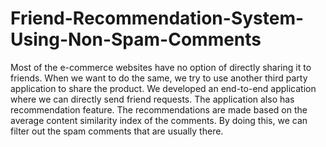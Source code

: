 # Friend-Recommendation-System-Using-Non-Spam-Comments
Most of the e-commerce websites have no option of directly sharing it to friends. When we want to do the same, we try to use another third party application to share the product.  We developed an end-to-end application where we can directly send friend requests. The application also has recommendation feature. The recommendations are made based on the average content similarity index of the comments. By doing this, we can filter out the spam comments that are usually there.
